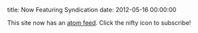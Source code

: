 title: Now Featuring Syndication
date: 2012-05-16 00:00:00

This site now has an [atom feed](http://www.pmallory.com/feed.xml). Click the nifty icon to subscribe!
